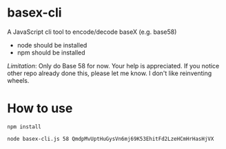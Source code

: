 # basex-cli
A JavaScript cli tool to encode/decode baseX (e.g. base58)

* node should be installed
* npm should be installed

*Limitation*: Only do Base 58 for now. Your help is appreciated. If you notice
other repo already done this, please let me know. I don't like reinventing wheels.

# How to use

```
npm install
```

```
node basex-cli.js 58 QmdpMvUptHuGysVn6mj69K53EhitFd2LzeHCmHrHasHjVX
```
